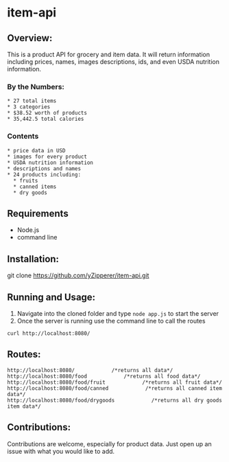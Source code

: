 # item-api

## Overview:
  This is a product API for grocery and item data. It will return information including prices, names, images descriptions, ids, and even USDA nutrition information.
  
  ### By the Numbers:
    * 27 total items
    * 3 categories
    * $38.52 worth of products
    * 35,442.5 total calories

  ### Contents
    * price data in USD
    * images for every product
    * USDA nutrition information
    * descriptions and names
    * 24 products including:
      * fruits
      * canned items
      * dry goods
    


## Requirements

  * Node.js
  * command line

## Installation:
  
  git clone https://github.com/yZipperer/item-api.git
  
## Running and Usage:

  1. Navigate into the cloned folder and type ```node app.js``` to start the server
  2. Once the server is running use the command line to call the routes
  
  ```
  curl http://localhost:8080/
  ```
  
## Routes:

  ```
  http://localhost:8080/            /*returns all data*/
  http://localhost:8080/food            /*returns all food data*/
  http://localhost:8080/food/fruit            /*returns all fruit data*/
  http://localhost:8080/food/canned            /*returns all canned item data*/
  http://localhost:8080/food/drygoods            /*returns all dry goods item data*/          
  ```

## Contributions:
  Contributions are welcome, especially for product data. Just open up an issue with what you would like to add.
